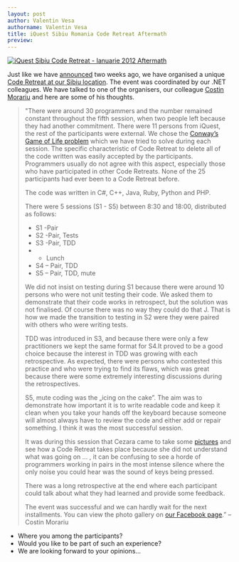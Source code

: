 ```yaml
---
layout: post
author: Valentin Vesa
authorname: Valentin Vesa
title: iQuest Sibiu Romania Code Retreat Aftermath
preview: 
---
```

[![iQuest Sibiu Code Retreat - Ianuarie 2012 Aftermath](http://blog.iquestgroup.com/ro/files/2012/02/Sibiu-Code-Retreat-Aftermath-art.jpg "iQuest Sibiu Code Retreat - Ianuarie 2012 Aftermath")](https://www.facebook.com/media/set/?set=a.265494346855505.61944.140120566059551&type=1 "Galerie foto Code Retreat Sibiu 28 Ian 2012 - iQuest Facebook")

Just like we have [announced](http://blog.iquestgroup.com/en/iquest-code-retreat-sibiu/ "iQuest Code Retreat Sibiu") two weeks ago, we have organised a unique [Code Retreat at our Sibiu location](http://coderetreat.org/events/code-retreat-romania-sibiu "iQuest Code Retreat in Sibiu"). The event was coordinated by our .NET colleagues. We have talked to one of the organisers, our colleague [Costin Morariu](https://plus.google.com/100616898622792509846/posts "Costin Morariu") and here are some of his thoughts.

> "There were around 30 programmers and the number remained constant throughout the fifth session, when two people left because they had another commitment. There were 11 persons from iQuest, the rest of the participants were external.
> We chose the [Conway’s Game of Life problem](http://www.math.com/students/wonders/life/life.html "Conway's Game of Life Problem") which we have tried to solve during each session. The specific characteristic of Code Retreat to delete all of the code written was easily accepted by the participants. Programmers usually do not agree with this aspect, especially those who have participated in other Code Retreats. None of the 25 participants had ever been to a Code Retreat before.
>
> The code was written in C#, C++, Java, Ruby, Python and PHP.
>
> There were 5 sessions (S1 - S5) between 8:30 and 18:00, distributed as follows:
>
> *   S1 -Pair
> *   S2 -Pair, Tests
> *   S3 -Pair, TDD
> *   *   Lunch
> *   S4 – Pair, TDD
> *   S5 – Pair, TDD, mute
>
>
> We did not insist on testing during S1 because there were around 10 persons who were not unit testing their code. We asked them to demonstrate that their code works in retrospect, but the solution was not finalised. Of course there was no way they could do that J. That is how we made the transition to testing in S2 were they were paired with others who were writing tests.
>
> TDD was introduced in S3, and because there were only a few practitioners we kept the same format for S4.It proved to be a good choice because the interest in TDD was growing with each retrospective. As expected, there were persons who contested this practice and who were trying to find its flaws, which was great because there were some extremely interesting discussions during the retrospectives.
>
> S5, mute coding was the „icing on the cake”. The aim was to demonstrate how important it is to write readable code and keep it clean when you take your hands off the keyboard because someone will almost always have to review the code and either add or repair something. I think it was the most successful session.
>
> It was during this session that Cezara came to take some [pictures](https://www.facebook.com/media/set/?set=a.265494346855505.61944.140120566059551&type=1 "iQuest Code Retreat in Sibiu Photos Gallery on Facebook") and see how a Code Retreat takes place because she did not understand what was going on ... , it can be confusing to see a horde of programmers working in pairs in the most intense silence where the only noise you could hear was the sound of keys being pressed.
>
> There was a long retrospective at the end where each participant could talk about what they had learned and provide some feedback.
>
> The event was successful and we can hardly wait for the next installments. You can view the photo gallery on [our Facebook page](https://www.facebook.com/media/set/?set=a.265494346855505.61944.140120566059551&type=1 "iQuest Facebook Page").” – Costin Morariu


- Where you among the participants?
- Would you like to be part of such an experience?
- We are looking forward to your opinions…